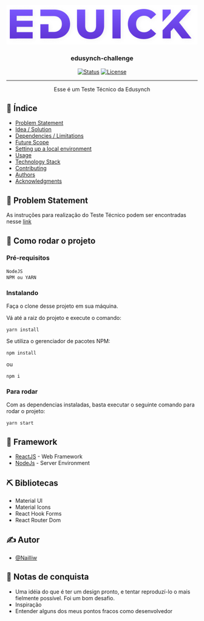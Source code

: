 <p align="center">
  <a href="" rel="noopener">
 <img src="https://github.com/edusynch/frontend-challenge/blob/main/.github/logo.png?raw=true" alt="Project logo"></a>
</p>
<h3 align="center">edusynch-challenge</h3>

<div align="center">

[![Status](https://img.shields.io/badge/status-active-success.svg)]()
[![License](https://img.shields.io/badge/license-MIT-blue.svg)](LICENSE.md)

</div>

---

<p align="center"> 
Esse é um Teste Técnico da Edusynch
    <br> 
</p>

## 📝 Índice

- [Problem Statement](#problem_statement)
- [Idea / Solution](#idea)
- [Dependencies / Limitations](#limitations)
- [Future Scope](#future_scope)
- [Setting up a local environment](#getting_started)
- [Usage](#usage)
- [Technology Stack](#tech_stack)
- [Contributing](../CONTRIBUTING.md)
- [Authors](#authors)
- [Acknowledgments](#acknowledgments)

## 🧐 Problem Statement <a name = "problem_statement"></a>

As instruções para realização do Teste Técnico podem ser encontradas nesse
<a href="https://github.com/edusynch/frontend-challenge"> link </a>

## 🏁 Como rodar o projeto <a name = "getting_started"></a>

### Pré-requisitos

```
NodeJS
NPM ou YARN
```

### Instalando

Faça o clone desse projeto em sua máquina.

Vá até a raiz do projeto e execute o comando:

```
yarn install
```

Se utiliza o gerenciador de pacotes NPM:

```
npm install
```

ou

```
npm i
```

### Para rodar

Com as dependencias instaladas, basta executar o seguinte comando para rodar o projeto:

```
yarn start
```

## 🎈 Framework <a name="usage"></a>

- [ReactJS](https://vuejs.org/) - Web Framework
- [NodeJs](https://nodejs.org/en/) - Server Environment

## ⛏️ Bibliotecas <a name = "tech_stack"></a>

- Material UI
- Material Icons
- React Hook Forms
- React Router Dom

## ✍️ Autor <a name = "authors"></a>

- [@Nailliw](https://github.com/Nailliw)

## 🎉 Notas de conquista <a name = "acknowledgments"></a>

- Uma idéia do que é ter um design pronto, e tentar reproduzí-lo o mais fielmente possível. Foi um bom desafio.
- Inspiração
- Entender alguns dos meus pontos fracos como desenvolvedor
